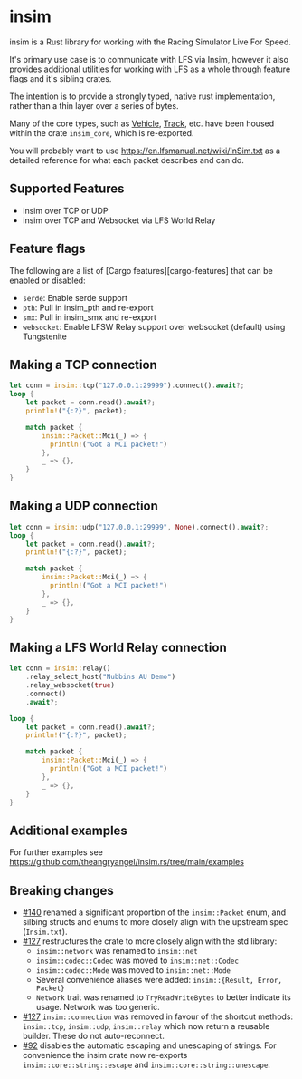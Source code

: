 # insim

insim is a Rust library for working with the Racing Simulator Live For Speed.

It's primary use case is to communicate with LFS via Insim, however it also provides
additional utilities for working with LFS as a whole through feature flags and
it's sibling crates.

The intention is to provide a strongly typed, native rust implementation, rather
than a thin layer over a series of bytes.

Many of the core types, such as [Vehicle](crate::core::vehicle::Vehicle), [Track](crate::core::track::Track), etc. have been housed within
the crate `insim_core`, which is re-exported.

You will probably want to use <https://en.lfsmanual.net/wiki/InSim.txt> as a
detailed reference for what each packet describes and can do.

## Supported Features

- insim over TCP or UDP
- insim over TCP and Websocket via LFS World Relay

## Feature flags

The following are a list of [Cargo features][cargo-features] that can be enabled or disabled:

- `serde`: Enable serde support
- `pth`: Pull in insim_pth and re-export
- `smx`: Pull in insim_smx and re-export
- `websocket`: Enable LFSW Relay support over websocket (default) using
  Tungstenite

## Making a TCP connection

```rust
let conn = insim::tcp("127.0.0.1:29999").connect().await?;
loop {
    let packet = conn.read().await?;
    println!("{:?}", packet);

    match packet {
        insim::Packet::Mci(_) => {
          println!("Got a MCI packet!")
        },
        _ => {},
    }
}
```

## Making a UDP connection

```rust
let conn = insim::udp("127.0.0.1:29999", None).connect().await?;
loop {
    let packet = conn.read().await?;
    println!("{:?}", packet);

    match packet {
        insim::Packet::Mci(_) => {
          println!("Got a MCI packet!")
        },
        _ => {},
    }
}
```

## Making a LFS World Relay connection

```rust
let conn = insim::relay()
    .relay_select_host("Nubbins AU Demo")
    .relay_websocket(true)
    .connect()
    .await?;

loop {
    let packet = conn.read().await?;
    println!("{:?}", packet);

    match packet {
        insim::Packet::Mci(_) => {
          println!("Got a MCI packet!")
        },
        _ => {},
    }
}
```

## Additional examples

For further examples see <https://github.com/theangryangel/insim.rs/tree/main/examples>

## Breaking changes

- [#140](https://github.com/theangryangel/insim.rs/issues/140) renamed a significant proportion of
  the `insim::Packet` enum, and silbing structs and enums to more closely align with the upstream
  spec (`Insim.txt`).
- [#127](https://github.com/theangryangel/insim.rs/issues/127) restructures the crate to more closely
  align with the std library:
  - `insim::network` was renamed to `insim::net`
  - `insim::codec::Codec` was moved to `insim::net::Codec`
  - `insim::codec::Mode` was moved to `insim::net::Mode`
  - Several convenience aliases were added: `insim::{Result, Error, Packet}`
  - `Network` trait was renamed to `TryReadWriteBytes` to better indicate its
    usage. Network was too generic.
- [#127](https://github.com/theangryangel/insim.rs/issues/127) `insim::connection` was removed in favour
  of the shortcut methods: `insim::tcp`, `insim::udp`, `insim::relay` which now return a reusable builder.
  These do not auto-reconnect.
- [#92](https://github.com/theangryangel/insim.rs/issues/92) disables the automatic escaping and
  unescaping of strings. For convenience the insim crate now re-exports
  `insim::core::string::escape` and `insim::core::string::unescape`.
